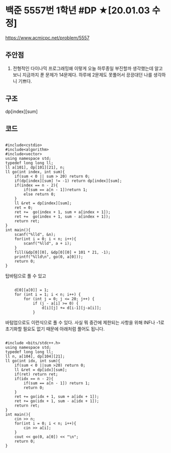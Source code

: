 # 백준 5557번 1학년 #DP ★[20.01.03 수정] 


https://www.acmicpc.net/problem/5557


## 주안점 


1. 전형적인 다이나믹 프로그래밍​왜 이렇게 오늘 하루종일 부진할까 생각했는데 알고보니 지금까지 푼 문제가 14문제다. 하루에 2문제도 못풀어서 끙끙대던 나를 생각하니 기쁘다. ​​​​​​​​​​​​​


## 구조 


dp[index][sum] ​


## 코드 
```

#include<cstdio>
#include<algorithm>
#include<vector>
using namespace std;  
typedef long long ll; 
ll a[101], dp[101][21], n; 
ll go(int index, int sum){
    if(sum < 0 || sum > 20) return 0; 
    if(dp[index][sum] != -1) return dp[index][sum];  
    if(index == n - 2){
        if(sum == a[n - 1])return 1; 
        else return 0; 
    }
    ll &ret = dp[index][sum];
    ret = 0; 
    ret +=  go(index + 1, sum + a[index + 1]); 
    ret +=  go(index + 1, sum - a[index + 1]); 
    return ret;  
}
int main(){  
    scanf("%lld", &n); 
    for(int i = 0; i < n; i++){
        scanf("%lld", a + i); 
    } 
    fill(&dp[0][0], &dp[0][0] + 101 * 21, -1);
    printf("%lld\n", go(0, a[0])); 
    return 0;
} 

```


탑바텀으로 풀 수 있고


```

    d[0][a[0]] = 1;
    for (int i = 1; i < n; i++) {
        for (int j = 0; j <= 20; j++) {
            if (j - a[i] >= 0) {
                d[i][j] += d[i-1][j-a[i]];
            }

```


바텀업으로도 이런식으로 풀 수 있다. ​사실 뭐 중간에 제한되는 사항을 위해 INF나 -1로 초기화할 필요도 없기 때문에 아래처럼 풀어도 됩니다.


```

#include <bits/stdc++.h>
using namespace std;
typedef long long ll;
ll n, a[104], dp[104][21];
ll go(int idx, int sum){
    if(sum < 0 ||sum >20) return 0;
    ll &ret = dp[idx][sum];
    if(ret) return ret;
    if(idx == n - 2){
        if(sum == a[n - 1]) return 1;
        return 0;
    } 
    ret += go(idx + 1, sum + a[idx + 1]);
    ret += go(idx + 1, sum - a[idx + 1]);
    return ret;
}
int main(){
    cin >> n;
    for(int i = 0; i < n; i++){
        cin >> a[i];
    } 
    cout << go(0, a[0]) << "\n";
    return 0;
}


```
